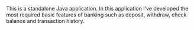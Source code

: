 This is a standalone Java application. In this application I’ve developed the most required basic features of banking such as deposit, withdraw, check balance and transaction history.
